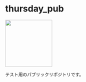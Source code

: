 # thursday_pub
<img width="150" src="https://github.com/Tamitsa/thursday_pub/assets/166803672/d061e21e-5cce-43d2-883c-f1bf63f726d1">


テスト用のパブリックリポジトリです。
